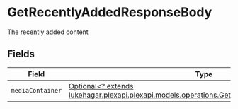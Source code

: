 # GetRecentlyAddedResponseBody

The recently added content


## Fields

| Field                                                                                                                                                       | Type                                                                                                                                                        | Required                                                                                                                                                    | Description                                                                                                                                                 |
| ----------------------------------------------------------------------------------------------------------------------------------------------------------- | ----------------------------------------------------------------------------------------------------------------------------------------------------------- | ----------------------------------------------------------------------------------------------------------------------------------------------------------- | ----------------------------------------------------------------------------------------------------------------------------------------------------------- |
| `mediaContainer`                                                                                                                                            | [Optional<? extends lukehagar.plexapi.plexapi.models.operations.GetRecentlyAddedMediaContainer>](../../models/operations/GetRecentlyAddedMediaContainer.md) | :heavy_minus_sign:                                                                                                                                          | N/A                                                                                                                                                         |